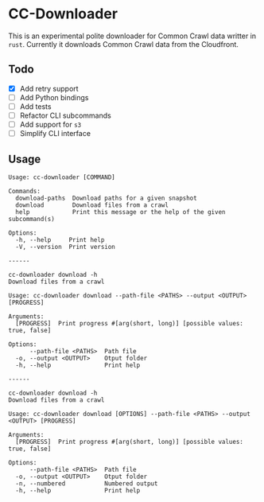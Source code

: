 # CC-Downloader

This is an experimental polite downloader for Common Crawl data writter in `rust`. Currently it downloads Common Crawl data from the Cloudfront.

## Todo

- [x] Add retry support
- [ ] Add Python bindings
- [ ] Add tests
- [ ] Refactor CLI subcommands
- [ ] Add support for `s3`
- [ ] Simplify CLI interface

## Usage

```text
Usage: cc-downloader [COMMAND]

Commands:
  download-paths  Download paths for a given snapshot
  download        Download files from a crawl
  help            Print this message or the help of the given subcommand(s)

Options:
  -h, --help     Print help
  -V, --version  Print version

------

cc-downloader download -h
Download files from a crawl

Usage: cc-downloader download --path-file <PATHS> --output <OUTPUT> [PROGRESS]

Arguments:
  [PROGRESS]  Print progress #[arg(short, long)] [possible values: true, false]

Options:
      --path-file <PATHS>  Path file
  -o, --output <OUTPUT>    Otput folder
  -h, --help               Print help

------

cc-downloader download -h                                                                
Download files from a crawl

Usage: cc-downloader download [OPTIONS] --path-file <PATHS> --output <OUTPUT> [PROGRESS]

Arguments:
  [PROGRESS]  Print progress #[arg(short, long)] [possible values: true, false]

Options:
      --path-file <PATHS>  Path file
  -o, --output <OUTPUT>    Otput folder
  -n, --numbered           Numbered output
  -h, --help               Print help
```
